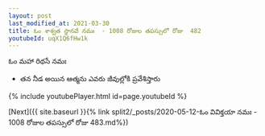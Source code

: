 ```yaml
---
layout: post
last_modified_at: 2021-03-30
title: ఓం శాశ్వత స్థానవే నమః  - 1008 రోజుల తపస్సులో రోజు  482
youtubeId: uqX1Q6fHw1k
---
```

 
 
 ఓం మహా రిథసే నమః  
 
 -  తన నీడ అయిన ఆత్మను ఎవరు జీవుల్లోకి ప్రవేశిస్తారు 
 
  
 
  
 
 
 
 
 
 


{% include youtubePlayer.html id=page.youtubeId %}
 
[Next]({{ site.baseurl }}{% link  split2/_posts/2020-05-12-ఓం వివిక్తయా నమః  - 1008 రోజుల తపస్సులో రోజు  483.md%})
 
